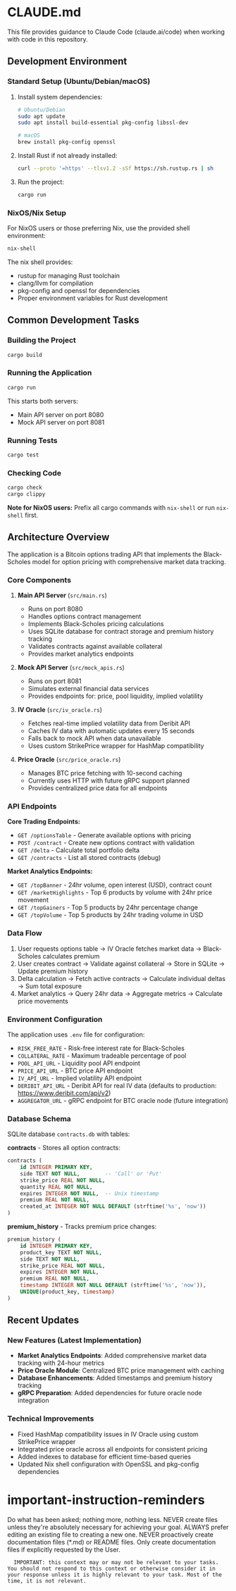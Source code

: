 # CLAUDE.md

This file provides guidance to Claude Code (claude.ai/code) when working with code in this repository.

## Development Environment

### Standard Setup (Ubuntu/Debian/macOS)

1. Install system dependencies:
   ```bash
   # Ubuntu/Debian
   sudo apt update
   sudo apt install build-essential pkg-config libssl-dev
   
   # macOS
   brew install pkg-config openssl
   ```

2. Install Rust if not already installed:
   ```bash
   curl --proto '=https' --tlsv1.2 -sSf https://sh.rustup.rs | sh
   ```

3. Run the project:
   ```bash
   cargo run
   ```

### NixOS/Nix Setup

For NixOS users or those preferring Nix, use the provided shell environment:

```bash
nix-shell
```

The nix shell provides:
- rustup for managing Rust toolchain
- clang/llvm for compilation
- pkg-config and openssl for dependencies
- Proper environment variables for Rust development

## Common Development Tasks

### Building the Project
```bash
cargo build
```

### Running the Application
```bash
cargo run
```
This starts both servers:
- Main API server on port 8080
- Mock API server on port 8081

### Running Tests
```bash
cargo test
```

### Checking Code
```bash
cargo check
cargo clippy
```

**Note for NixOS users:** Prefix all cargo commands with `nix-shell` or run `nix-shell` first.

## Architecture Overview

The application is a Bitcoin options trading API that implements the Black-Scholes model for option pricing with comprehensive market data tracking.

### Core Components

1. **Main API Server** (`src/main.rs`)
   - Runs on port 8080
   - Handles options contract management
   - Implements Black-Scholes pricing calculations
   - Uses SQLite database for contract storage and premium history tracking
   - Validates contracts against available collateral
   - Provides market analytics endpoints

2. **Mock API Server** (`src/mock_apis.rs`)
   - Runs on port 8081
   - Simulates external financial data services
   - Provides endpoints for: price, pool liquidity, implied volatility

3. **IV Oracle** (`src/iv_oracle.rs`)
   - Fetches real-time implied volatility data from Deribit API
   - Caches IV data with automatic updates every 15 seconds
   - Falls back to mock API when data unavailable
   - Uses custom StrikePrice wrapper for HashMap compatibility

4. **Price Oracle** (`src/price_oracle.rs`)
   - Manages BTC price fetching with 10-second caching
   - Currently uses HTTP with future gRPC support planned
   - Provides centralized price data for all endpoints

### API Endpoints

**Core Trading Endpoints:**
- `GET /optionsTable` - Generate available options with pricing
- `POST /contract` - Create new options contract with validation
- `GET /delta` - Calculate total portfolio delta
- `GET /contracts` - List all stored contracts (debug)

**Market Analytics Endpoints:**
- `GET /topBanner` - 24hr volume, open interest (USD), contract count
- `GET /marketHighlights` - Top 6 products by volume with 24hr price movement
- `GET /topGainers` - Top 5 products by 24hr percentage change
- `GET /topVolume` - Top 5 products by 24hr trading volume in USD

### Data Flow

1. User requests options table → IV Oracle fetches market data → Black-Scholes calculates premium
2. User creates contract → Validate against collateral → Store in SQLite → Update premium history
3. Delta calculation → Fetch active contracts → Calculate individual deltas → Sum total exposure
4. Market analytics → Query 24hr data → Aggregate metrics → Calculate price movements

### Environment Configuration

The application uses `.env` file for configuration:
- `RISK_FREE_RATE` - Risk-free interest rate for Black-Scholes
- `COLLATERAL_RATE` - Maximum tradeable percentage of pool
- `POOL_API_URL` - Liquidity pool API endpoint
- `PRICE_API_URL` - BTC price API endpoint
- `IV_API_URL` - Implied volatility API endpoint
- `DERIBIT_API_URL` - Deribit API for real IV data (defaults to production: https://www.deribit.com/api/v2)
- `AGGREGATOR_URL` - gRPC endpoint for BTC oracle node (future integration)

### Database Schema

SQLite database `contracts.db` with tables:

**contracts** - Stores all option contracts:
```sql
contracts (
    id INTEGER PRIMARY KEY,
    side TEXT NOT NULL,        -- 'Call' or 'Put'
    strike_price REAL NOT NULL,
    quantity REAL NOT NULL,
    expires INTEGER NOT NULL,  -- Unix timestamp
    premium REAL NOT NULL,
    created_at INTEGER NOT NULL DEFAULT (strftime('%s', 'now'))
)
```

**premium_history** - Tracks premium price changes:
```sql
premium_history (
    id INTEGER PRIMARY KEY,
    product_key TEXT NOT NULL,
    side TEXT NOT NULL,
    strike_price REAL NOT NULL,
    expires INTEGER NOT NULL,
    premium REAL NOT NULL,
    timestamp INTEGER NOT NULL DEFAULT (strftime('%s', 'now')),
    UNIQUE(product_key, timestamp)
)
```

## Recent Updates

### New Features (Latest Implementation)
- **Market Analytics Endpoints**: Added comprehensive market data tracking with 24-hour metrics
- **Price Oracle Module**: Centralized BTC price management with caching
- **Database Enhancements**: Added timestamps and premium history tracking
- **gRPC Preparation**: Added dependencies for future oracle node integration

### Technical Improvements
- Fixed HashMap compatibility issues in IV Oracle using custom StrikePrice wrapper
- Integrated price oracle across all endpoints for consistent pricing
- Added indexes to database for efficient time-based queries
- Updated Nix shell configuration with OpenSSL and pkg-config dependencies

# important-instruction-reminders
Do what has been asked; nothing more, nothing less.
NEVER create files unless they're absolutely necessary for achieving your goal.
ALWAYS prefer editing an existing file to creating a new one.
NEVER proactively create documentation files (*.md) or README files. Only create documentation files if explicitly requested by the User.

      
      IMPORTANT: this context may or may not be relevant to your tasks. You should not respond to this context or otherwise consider it in your response unless it is highly relevant to your task. Most of the time, it is not relevant.